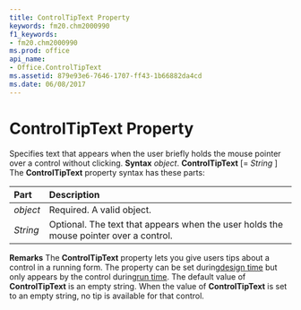 ```yaml
---
title: ControlTipText Property
keywords: fm20.chm2000990
f1_keywords:
- fm20.chm2000990
ms.prod: office
api_name:
- Office.ControlTipText
ms.assetid: 879e93e6-7646-1707-ff43-1b66882da4cd
ms.date: 06/08/2017
---
```



# ControlTipText Property



Specifies text that appears when the user briefly holds the mouse pointer over a control without clicking.
 **Syntax**
 _object_. **ControlTipText** [= _String_ ]
The **ControlTipText** property syntax has these parts:


|**Part**|**Description**|
|:-----|:-----|
| _object_|Required. A valid object.|
| _String_|Optional. The text that appears when the user holds the mouse pointer over a control.|
 **Remarks**
The **ControlTipText** property lets you give users tips about a control in a running form. The property can be set during[design time](vbe-glossary.md) but only appears by the control during[run time](vbe-glossary.md).
The default value of **ControlTipText** is an empty string. When the value of **ControlTipText** is set to an empty string, no tip is available for that control.


